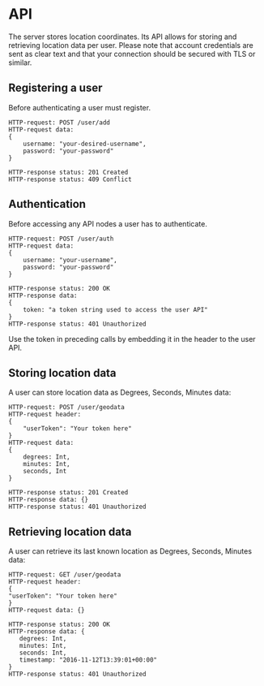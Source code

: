 # API

The server stores location coordinates. Its API allows for storing and retrieving location data per user.
Please note that account credentials are sent as clear text and that your connection should be secured
with TLS or similar.

## Registering a user

Before authenticating a user must register.

```
HTTP-request: POST /user/add
HTTP-request data:
{
    username: "your-desired-username",
    password: "your-password"
}

HTTP-response status: 201 Created
HTTP-response status: 409 Conflict
```


## Authentication

Before accessing any API nodes a user has to authenticate.

```
HTTP-request: POST /user/auth
HTTP-request data:
{
    username: "your-username",
    password: "your-password"
}

HTTP-response status: 200 OK
HTTP-response data:
{
    token: "a token string used to access the user API"
}
HTTP-response status: 401 Unauthorized
```

Use the token in preceding calls by embedding it in the header to the user API.

## Storing location data

A user can store location data as Degrees, Seconds, Minutes data:

```
HTTP-request: POST /user/geodata
HTTP-request header:
{
    "userToken": "Your token here"
}
HTTP-request data:
{
    degrees: Int,
    minutes: Int,
    seconds, Int
}

HTTP-response status: 201 Created
HTTP-response data: {}
HTTP-response status: 401 Unauthorized
```

## Retrieving location data

A user can retrieve its last known location as Degrees, Seconds, Minutes data:

```
HTTP-request: GET /user/geodata
HTTP-request header:
{
"userToken": "Your token here"
}
HTTP-request data: {}

HTTP-response status: 200 OK
HTTP-response data: {
   degrees: Int, 
   minutes: Int, 
   seconds: Int, 
   timestamp: "2016-11-12T13:39:01+00:00"
}
HTTP-response status: 401 Unauthorized
```
